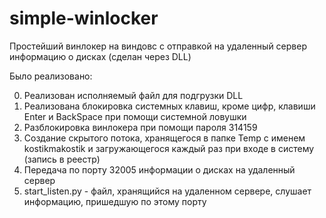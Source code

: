 # simple-winlocker

Простейший винлокер на виндовс с отправкой на удаленный сервер информацию о дисках (сделан через DLL)

Было реализовано:

0) Реализован исполняемый файл для подгрузки DLL
1) Реализована блокировка системных клавиш, кроме цифр, клавиши Enter и BackSpace при помощи системной ловушки
2) Разблокировка винлокера при помощи пароля 314159
3) Создание скрытого потока, хранящегося в папке Temp с именем kostikmakostik и загружающегося каждый раз при входе в систему (запись в реестр)
4) Передача по порту 32005 информации о дисках на удаленный сервер
5) start_listen.py - файл, хранящийся на удаленном сервере, слушает информацию, пришедшую по этому порту